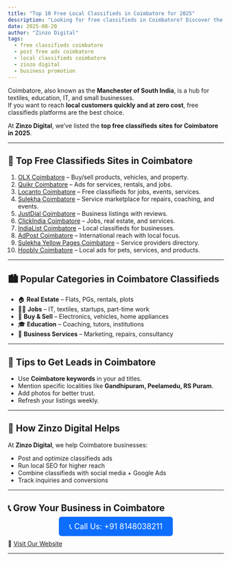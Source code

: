 ```yaml
---
title: "Top 10 Free Local Classifieds in Coimbatore for 2025"
description: "Looking for free classifieds in Coimbatore? Discover the best platforms to post ads for jobs, property, services, and products to reach local customers."
date: 2025-08-20
author: "Zinzo Digital"
tags:
  - free classifieds coimbatore
  - post free ads coimbatore
  - local classifieds coimbatore
  - zinzo digital
  - business promotion
---
```


Coimbatore, also known as the **Manchester of South India**, is a hub for textiles, education, IT, and small businesses.  
If you want to reach **local customers quickly and at zero cost**, free classifieds platforms are the best choice.

At **Zinzo Digital**, we’ve listed the **top free classifieds sites for Coimbatore in 2025**.

---

## 🚀 Top Free Classifieds Sites in Coimbatore

1. <a href="https://coimbatore.olx.in" target="_blank" rel="nofollow noopener noreferrer">OLX Coimbatore</a> – Buy/sell products, vehicles, and property.  
2. <a href="https://coimbatore.quikr.com" target="_blank" rel="nofollow noopener noreferrer">Quikr Coimbatore</a> – Ads for services, rentals, and jobs.  
3. <a href="https://coimbatore.locanto.in" target="_blank" rel="nofollow noopener noreferrer">Locanto Coimbatore</a> – Free classifieds for jobs, events, services.  
4. <a href="https://www.sulekha.com/coimbatore" target="_blank" rel="nofollow noopener noreferrer">Sulekha Coimbatore</a> – Service marketplace for repairs, coaching, and events.  
5. <a href="https://www.justdial.com/Coimbatore" target="_blank" rel="nofollow noopener noreferrer">JustDial Coimbatore</a> – Business listings with reviews.  
6. <a href="https://www.clickindia.com/coimbatore/" target="_blank" rel="nofollow noopener noreferrer">ClickIndia Coimbatore</a> – Jobs, real estate, and services.  
7. <a href="https://www.indialist.com/coimbatore" target="_blank" rel="nofollow noopener noreferrer">IndiaList Coimbatore</a> – Local classifieds for businesses.  
8. <a href="https://www.adpost.com/in/coimbatore/" target="_blank" rel="nofollow noopener noreferrer">AdPost Coimbatore</a> – International reach with local focus.  
9. <a href="https://yellowpages.sulekha.com/coimbatore" target="_blank" rel="nofollow noopener noreferrer">Sulekha Yellow Pages Coimbatore</a> – Service providers directory.  
10. <a href="https://www.hoobly.com/india/coimbatore/" target="_blank" rel="nofollow noopener noreferrer">Hoobly Coimbatore</a> – Local ads for pets, services, and products.  

---

## 🏙️ Popular Categories in Coimbatore Classifieds

- 🏠 **Real Estate** – Flats, PGs, rentals, plots  
- 👨‍💼 **Jobs** – IT, textiles, startups, part-time work  
- 🛒 **Buy & Sell** – Electronics, vehicles, home appliances  
- 🎓 **Education** – Coaching, tutors, institutions  
- 🏢 **Business Services** – Marketing, repairs, consultancy  

---

## 📝 Tips to Get Leads in Coimbatore

- Use **Coimbatore keywords** in your ad titles.  
- Mention specific localities like **Gandhipuram, Peelamedu, RS Puram**.  
- Add photos for better trust.  
- Refresh your listings weekly.  

---

## 🎯 How Zinzo Digital Helps

At **Zinzo Digital**, we help Coimbatore businesses:  
- Post and optimize classifieds ads  
- Run local SEO for higher reach  
- Combine classifieds with social media + Google Ads  
- Track inquiries and conversions  

---

## 📞 Grow Your Business in Coimbatore

<div style="text-align:center; margin: 20px 0;">
  <a href="tel:+918148038211" style="background-color:#0d6efd; color:white; padding:12px 24px; border-radius:6px; text-decoration:none; font-size:18px;">
    📞 Call Us: +91 8148038211
  </a>
</div>

🔗 <a href="https://www.zinzodigital.com" target="_blank">Visit Our Website</a>

---
